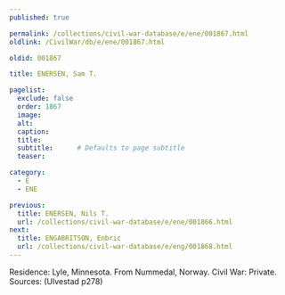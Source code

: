 ```yaml
---
published: true

permalink: /collections/civil-war-database/e/ene/001867.html
oldlink: /CivilWar/db/e/ene/001867.html

oldid: 001867

title: ENERSEN, Sam T.

pagelist:
  exclude: false
  order: 1867
  image: 
  alt:
  caption:
  title:
  subtitle:      # Defaults to page subtitle
  teaser:

category: 
  - E 
  - ENE

previous:
  title: ENERSEN, Nils T.
  url: /collections/civil-war-database/e/ene/001866.html  
next:
  title: ENGABRITSON, Enbric
  url: /collections/civil-war-database/e/eng/001868.html   
---
```

Residence: Lyle, Minnesota. From Nummedal, Norway. Civil War: Private. Sources: (Ulvestad p278)
